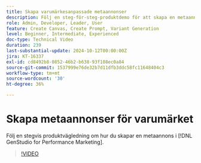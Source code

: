 ```yaml
---
title: Skapa varumärkesanpassade metaannonser
description: Följ en steg-för-steg-produktdemo för att skapa en metaannons i  [!DNL GenStudio for Performance Marketing].
role: Admin, Developer, Leader, User
feature: Create Canvas, Create Prompt, Variant Generation
level: Beginner, Intermediate, Experienced
doc-type: Technical Video
duration: 239
last-substantial-update: 2024-10-12T00:00:00Z
jira: KT-16337
exl-id: cd8492b8-0852-46b2-b638-93f108ec0a84
source-git-commit: 1537999e76de32b7d11dfb3ddc58fc11648404c3
workflow-type: tm+mt
source-wordcount: '30'
ht-degree: 36%

---
```


# Skapa metaannonser för varumärket

Följ en stegvis produktvägledning om hur du skapar en metaannons i [!DNL GenStudio for Performance Marketing].

>[!VIDEO](https://video.tv.adobe.com/v/3435057/?learn=on)
